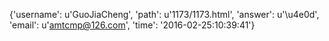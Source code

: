 {'username': u'GuoJiaCheng', 'path': u'1173/1173.html', 'answer': u'\u4e0d', 'email': u'amtcmp@126.com', 'time': '2016-02-25:10:39:41'}
